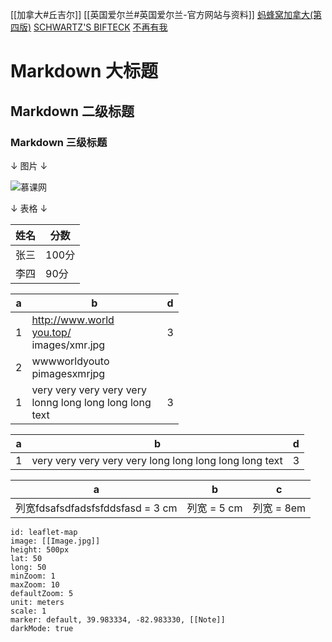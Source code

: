 [[加拿大#丘吉尔]]
[[英国爱尔兰#英国爱尔兰-官方网站与资料]]
[蚂蜂窝加拿大(第四版)](D:\vwfans\旅游\中北美\加拿大\蚂蜂窝加拿大(第四版).pdf)
[SCHWARTZ'S BIFTECK](D:\vwfans\旅游\中北美\加拿大\加东%20安省魁省\SCHWARTZ'S%20BIFTECK.jpeg)
[不再有我](r:\pc.ods)

# Markdown 大标题

## Markdown 二级标题

### Markdown 三级标题


↓ 图片 ↓

![慕课网](https://www.imooc.com/static/img/index/logo.png)


↓ 表格 ↓

| 姓名 | 分数  |
| ---- | ----- |
| 张三 | 100分 |
| 李四 | 90分  |


| a   | b                                                                      | d   |
| --- | ---------------------------------------------------------------------- | --- |
| 1   | <div style="width: 100pt">http://www.worldyou.top/ images/xmr.jpg</div> | 3   |
| 2   | <div style="width: 100pt">wwwworldyouto pimagesxmrjpg</div>             |     |
| 1 | <div style="width: 150pt">very very very very very lonng long long long long text</div>| 3 |

| a | b | d |
|---|---|---|
| 1 | very very very very very long long long long long text | 3 |



| a                                | b           | c          |
| -------------------------------- | ----------- | ---------- |
| 列宽fdsafsdfadsfsfddsfasd = 3 cm | 列宽 = 5 cm | 列宽 = 8em |                                 |             |            |

```leaflet
id: leaflet-map
image: [[Image.jpg]]
height: 500px
lat: 50
long: 50
minZoom: 1
maxZoom: 10
defaultZoom: 5
unit: meters
scale: 1
marker: default, 39.983334, -82.983330, [[Note]]
darkMode: true
```
